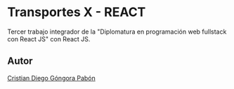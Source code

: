 # Transportes X - REACT

Tercer trabajo integrador de la "Diplomatura en programación web fullstack con React JS" con React JS.

## Autor

[Cristian Diego Góngora Pabón](https://www.linkedin.com/in/cristiangongora/)
